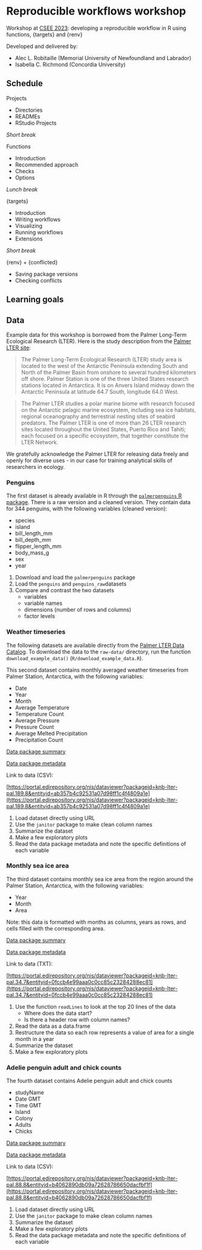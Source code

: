 # Reproducible workflows workshop

Workshop at [CSEE 2023](https://www.beepeg2023.ca/): developing a reproducible workflow in R using functions, {targets} and {renv}

Developed and delivered by:

- Alec L. Robitaille (Memorial University of Newfoundland and Labrador)
- Isabella C. Richmond (Concordia University)


## Schedule

Projects

-   Directories
-   READMEs
-   RStudio Projects

*Short break*

Functions

-   Introduction
-   Recommended approach
-   Checks
-   Options

*Lunch break*

{targets}

-   Introduction
-   Writing workflows
-   Visualizing
-   Running workflows
-   Extensions

*Short break*

{renv} + {conflicted}

-   Saving package versions
-   Checking conflicts


## Learning goals
## Data

Example data for this workshop is borrowed from the Palmer Long-Term Ecological Research (LTER). Here is the study description from the [Palmer LTER site](https://pallter.marine.rutgers.edu/):

>  The Palmer Long-Term Ecological Research (LTER) study area is located to the west of the Antarctic Peninsula extending South and North of the Palmer Basin from onshore to several hundred kilometers off shore. Palmer Station is one of the three United States research stations located in Antarctica. It is on Anvers Island midway down the Antarctic Peninsula at latitude 64.7 South, longitude 64.0 West.

> The Palmer LTER studies a polar marine biome with research focused on the Antarctic pelagic marine ecosystem, including sea ice habitats, regional oceanography and terrestrial nesting sites of seabird predators. The Palmer LTER is one of more than 26 LTER research sites located throughout the United States, Puerto Rico and Tahiti; each focused on a specific ecosystem, that together constitute the LTER Network.

We gratefully acknowledge the Palmer LTER for releasing data freely and openly for diverse uses - in our case for training analytical skills of researchers in ecology.  


### Penguins

The first dataset is already available in R through the [`palmerpenguins` R package](https://allisonhorst.github.io/palmerpenguins/). There is a raw version and a cleaned version. They contain data for 344 penguins, with the following variables (cleaned version):

- species
- island
- bill_length_mm
- bill_depth_mm
- flipper_length_mm
- body_mass_g
- sex
- year

1. Download and load the `palmerpenguins` package
1. Load the `penguins` and `penguins_raw`datasets
1. Compare and contrast the two datasets
    - variables
    - variable names
    - dimensions (number of rows and columns)
    - factor levels



### Weather timeseries

The following datasets are available directly from the [Palmer LTER Data Catalog](https://pallter.marine.rutgers.edu/catalog/edi/). To download the data to the `raw-data/` directory, run the function `download_example_data()` (`R/download_example_data.R`). 

This second dataset contains monthly averaged weather timeseries from Palmer Station, Antarctica, with the following variables: 

- Date  
- Year  
- Month  
- Average Temperature  
- Temperature Count  
- Average Pressure  
- Pressure Count  
- Average Melted Precipitation  
- Precipitation Count  

[Data package summary](https://portal.edirepository.org/nis/mapbrowse?packageid=knb-lter-pal.189.8)

[Data package metadata](https://portal.edirepository.org/nis/metadataviewer?packageid=knb-lter-pal.189.8)

Link to data (CSV): 

[https://portal.edirepository.org/nis/dataviewer?packageid=knb-lter-pal.189.8&entityid=ab357b4c92531a07d98ff1c4f4809a1e](https://portal.edirepository.org/nis/dataviewer?packageid=knb-lter-pal.189.8&entityid=ab357b4c92531a07d98ff1c4f4809a1e)


1. Load dataset directly using URL 
1. Use the `janitor` package to make clean column names
1. Summarize the dataset
1. Make a few exploratory plots
1. Read the data package metadata and note the specific definitions of each variable


### Monthly sea ice area

The third dataset contains monthly sea ice area from the region around the Palmer Station, Antarctica, with the following variables:

- Year
- Month
- Area

Note: this data is formatted with months as columns, years as rows, and cells filled with the corresponding area. 


[Data package summary](https://portal.edirepository.org/nis/mapbrowse?packageid=knb-lter-pal.34.7)

[Data package metadata](https://portal.edirepository.org/nis/metadataviewer?packageid=knb-lter-pal.34.7)

Link to data (TXT): 

[https://portal.edirepository.org/nis/dataviewer?packageid=knb-lter-pal.34.7&entityid=0fccb4e99aaa0c0cc85c23284288ec81](https://portal.edirepository.org/nis/dataviewer?packageid=knb-lter-pal.34.7&entityid=0fccb4e99aaa0c0cc85c23284288ec81)


1. Use the function `readLines` to look at the top 20 lines of the data
    - Where does the data start?
    - Is there a header row with column names?
1. Read the data as a data.frame
1. Restructure the data so each row represents a value of area for a single month in a year
1. Summarize the dataset
1. Make a few exploratory plots


### Adelie penguin adult and chick counts

The fourth dataset contains Adelie penguin adult and chick counts

- studyName  
- Date GMT  
- Time GMT  
- Island  
- Colony  
- Adults  
- Chicks

[Data package summary](https://portal.edirepository.org/nis/mapbrowse?packageid=knb-lter-pal.88.8)

[Data package metadata](https://portal.edirepository.org/nis/metadataviewer?packageid=knb-lter-pal.88.8)

Link to data (CSV): 

[https://portal.edirepository.org/nis/dataviewer?packageid=knb-lter-pal.88.8&entityid=b4062890db09a72628786650dacfbf1f](https://portal.edirepository.org/nis/dataviewer?packageid=knb-lter-pal.88.8&entityid=b4062890db09a72628786650dacfbf1f)


1. Load dataset directly using URL
1. Use the `janitor` package to make clean column names
1. Summarize the dataset
1. Make a few exploratory plots
1. Read the data package metadata and note the specific definitions of each variable

